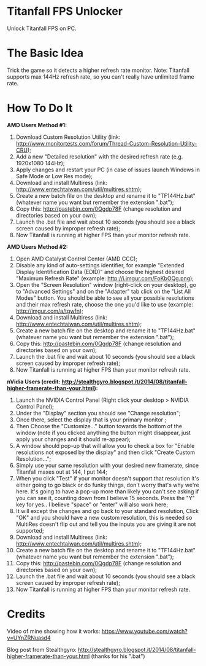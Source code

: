 Titanfall FPS Unlocker
======================

Unlock Titanfall FPS on PC.

The Basic Idea
==============

Trick the game so it detects a higher refresh rate monitor. Note: Titanfall supports max 144Hz refresh rate, so you can't really have unlimited frame rate.

How To Do It
============

**AMD Users Method #1:**

  1.  Download Custom Resolution Utility (link: http://www.monitortests.com/forum/Thread-Custom-Resolution-Utility-CRU);
  2.  Add a new "Detailed resolution" with the desired refresh rate (e.g. 1920x1080 144Hz);
  3.  Apply changes and restart your PC (in case of issues launch Windows in Safe Mode or Low Res mode);
  4.  Download and install Multiress (link: http://www.entechtaiwan.com/util/multires.shtm);
  5.  Create a new batch file on the desktop and rename it to "TF144Hz.bat" (whatever name you want but remember the extension ".bat");
  6.  Copy this: http://pastebin.com/0Qgdp78F (change resolution and directories based on your own);
  7.  Launch the .bat file and wait about 10 seconds (you should see a black screen caused by improper refresh rate);
  8.  Now Titanfall is running at higher FPS than your monitor refresh rate.

**AMD Users Method #2:**

  1.  Open AMD Catalyst Control Center (AMD CCC);
  2.  Disable any kind of auto-settings identifier, for example "Extended Display Identification Data (EDID)" and choose the highest desired "Maximum Refresh Rate" (example: http://i.imgur.com/FoKbOQg.png);
  3.  Open the "Screen Resolution" window (right-click on your desktop), go to "Advanced Settings" and on the "Adapter" tab click on the "List All Modes" button. You should be able to see all your possible resolutions and their max refresh rate, choose the one you'd like to use (example: http://imgur.com/a/tgwfn);
  4.  Download and install Multiress (link: http://www.entechtaiwan.com/util/multires.shtm);
  5.  Create a new batch file on the desktop and rename it to "TF144Hz.bat" (whatever name you want but remember the extension ".bat");
  6.  Copy this: http://pastebin.com/0Qgdp78F (change resolution and directories based on your own);
  7.  Launch the .bat file and wait about 10 seconds (you should see a black screen caused by improper refresh rate);
  8.  Now Titanfall is running at higher FPS than your monitor refresh rate.

**nVidia Users (credit: http://stealthgyro.blogspot.it/2014/08/titanfall-higher-framerate-than-your.html):**

  1.  Launch the NVIDIA Control Panel (Right click your desktop > NVIDIA Control Panel);
  2.  Under the "Display" section you should see "Change resolution";
  3.  Once there, select the display that is your primary monitor ;
  4.  Then Choose the "Customize..." button towards the bottom of the window (note if you clicked anything the button might disappear, just apply your changes and it should re-appear);
  5.  A window should pop-up that will allow you to check a box for "Enable resolutions not exposed by the display" and then click "Create Custom Resolution...";
  6.  Simply use your same resolution with your desired new framerate, since Titanfall maxes out at 144, I put 144;
  7.  When you click "Test" if your monitor doesn't support that resolution it's either going to go black or do funky things, don't worry that's why we're here. It's going to have a pop-up more than likely you can't see asking if you can see it, counting down from I believe 15 seconds. Press the "Y" key for yes.. I believe "space" or "enter" will also work here;
  8.  It will except the changes and go back to your standard resolution, Click "OK" and you should have a new custom resolution, this is needed so MultiRes doesn't flip out and tell you the inputs you are giving it are not supported;
  9.  Download and install Multiress (link: http://www.entechtaiwan.com/util/multires.shtm);
  10.  Create a new batch file on the desktop and rename it to "TF144Hz.bat" (whatever name you want but remember the extension ".bat");
  11.  Copy this: http://pastebin.com/0Qgdp78F (change resolution and directories based on your own);
  12.  Launch the .bat file and wait about 10 seconds (you should see a black screen caused by improper refresh rate);
  13.  Now Titanfall is running at higher FPS than your monitor refresh rate.

Credits
=======

Video of mine showing how it works: https://www.youtube.com/watch?v=UYnZRNuasd4

Blog post from Stealthgyro: http://stealthgyro.blogspot.it/2014/08/titanfall-higher-framerate-than-your.html (thanks for his ".bat")
